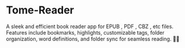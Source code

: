 # Tome-Reader
A sleek and efficient book reader app for EPUB , PDF , CBZ , etc files. Features include bookmarks, highlights, customizable tags, folder organization, word definitions, and folder sync for seamless reading. 📖✨
